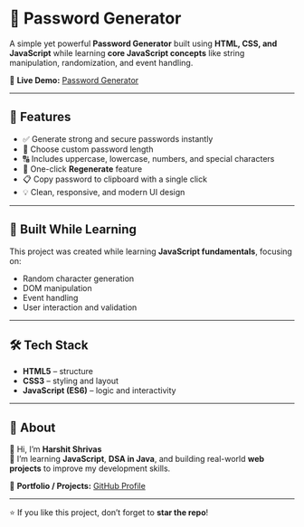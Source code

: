# 🔐 Password Generator

A simple yet powerful **Password Generator** built using **HTML, CSS, and JavaScript** while learning **core JavaScript concepts** like string manipulation, randomization, and event handling.

🎯 **Live Demo:** [Password Generator](https://harshitshrivas.github.io/password-generator/)

---

## 🚀 Features

- ✅ Generate strong and secure passwords instantly  
- 🔢 Choose custom password length  
- 🔠 Includes uppercase, lowercase, numbers, and special characters  
- 🔁 One-click **Regenerate** feature  
- 📋 Copy password to clipboard with a single click  
- 💡 Clean, responsive, and modern UI design  

---

## 🧠 Built While Learning

This project was created while learning **JavaScript fundamentals**, focusing on:
- Random character generation  
- DOM manipulation  
- Event handling  
- User interaction and validation  

---

## 🛠️ Tech Stack

- **HTML5** – structure  
- **CSS3** – styling and layout  
- **JavaScript (ES6)** – logic and interactivity  

---

## 💬 About

👋 Hi, I’m **Harshit Shrivas**  
🌱 I’m learning **JavaScript**, **DSA in Java**, and building real-world **web projects** to improve my development skills.

🔗 **Portfolio / Projects:** [GitHub Profile](https://github.com/Harshitshrivas)

---

⭐ If you like this project, don’t forget to **star the repo**!
